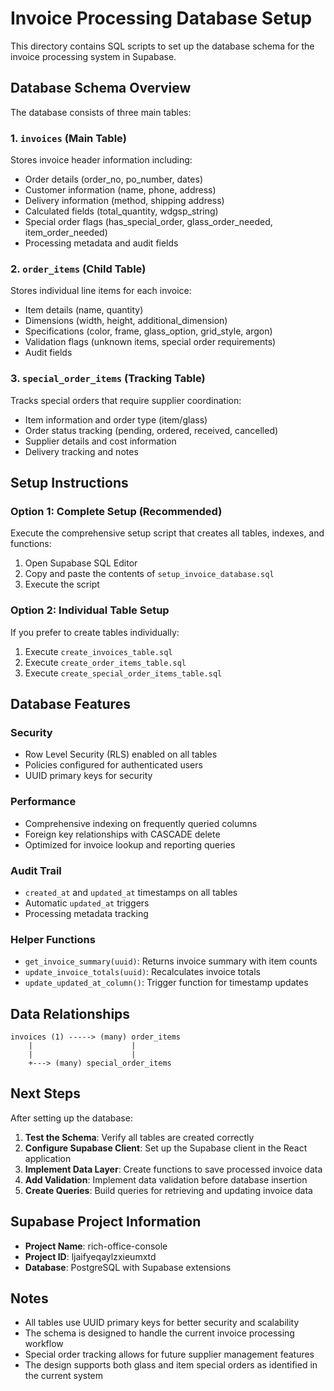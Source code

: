 # Invoice Processing Database Setup

This directory contains SQL scripts to set up the database schema for the invoice processing system in Supabase.

## Database Schema Overview

The database consists of three main tables:

### 1. `invoices` (Main Table)
Stores invoice header information including:
- Order details (order_no, po_number, dates)
- Customer information (name, phone, address)
- Delivery information (method, shipping address)
- Calculated fields (total_quantity, wdgsp_string)
- Special order flags (has_special_order, glass_order_needed, item_order_needed)
- Processing metadata and audit fields

### 2. `order_items` (Child Table)
Stores individual line items for each invoice:
- Item details (name, quantity)
- Dimensions (width, height, additional_dimension)
- Specifications (color, frame, glass_option, grid_style, argon)
- Validation flags (unknown items, special order requirements)
- Audit fields

### 3. `special_order_items` (Tracking Table)
Tracks special orders that require supplier coordination:
- Item information and order type (item/glass)
- Order status tracking (pending, ordered, received, cancelled)
- Supplier details and cost information
- Delivery tracking and notes

## Setup Instructions

### Option 1: Complete Setup (Recommended)
Execute the comprehensive setup script that creates all tables, indexes, and functions:

1. Open Supabase SQL Editor
2. Copy and paste the contents of `setup_invoice_database.sql`
3. Execute the script

### Option 2: Individual Table Setup
If you prefer to create tables individually:

1. Execute `create_invoices_table.sql`
2. Execute `create_order_items_table.sql`
3. Execute `create_special_order_items_table.sql`

## Database Features

### Security
- Row Level Security (RLS) enabled on all tables
- Policies configured for authenticated users
- UUID primary keys for security

### Performance
- Comprehensive indexing on frequently queried columns
- Foreign key relationships with CASCADE delete
- Optimized for invoice lookup and reporting queries

### Audit Trail
- `created_at` and `updated_at` timestamps on all tables
- Automatic `updated_at` triggers
- Processing metadata tracking

### Helper Functions
- `get_invoice_summary(uuid)`: Returns invoice summary with item counts
- `update_invoice_totals(uuid)`: Recalculates invoice totals
- `update_updated_at_column()`: Trigger function for timestamp updates

## Data Relationships

```
invoices (1) -----> (many) order_items
    |                      |
    |                      |
    +---> (many) special_order_items
```

## Next Steps

After setting up the database:

1. **Test the Schema**: Verify all tables are created correctly
2. **Configure Supabase Client**: Set up the Supabase client in the React application
3. **Implement Data Layer**: Create functions to save processed invoice data
4. **Add Validation**: Implement data validation before database insertion
5. **Create Queries**: Build queries for retrieving and updating invoice data

## Supabase Project Information

- **Project Name**: rich-office-console
- **Project ID**: ljaifyeqaylzxieumxtd
- **Database**: PostgreSQL with Supabase extensions

## Notes

- All tables use UUID primary keys for better security and scalability
- The schema is designed to handle the current invoice processing workflow
- Special order tracking allows for future supplier management features
- The design supports both glass and item special orders as identified in the current system